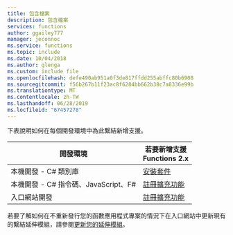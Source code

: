```yaml
---
title: 包含檔案
description: 包含檔案
services: functions
author: ggailey777
manager: jeconnoc
ms.service: functions
ms.topic: include
ms.date: 10/04/2018
ms.author: glenga
ms.custom: include file
ms.openlocfilehash: defe490ab951a0f3de817ffdd255abffc80b6908
ms.sourcegitcommit: f56b267b11f23ac8f6284bb662b38c7a8336e99b
ms.translationtype: MT
ms.contentlocale: zh-TW
ms.lasthandoff: 06/28/2019
ms.locfileid: "67457278"
---
```

下表說明如何在每個開發環境中為此繫結新增支援。

| 開發環境               | 若要新增支援 <br>Functions 2.x  |
|----------------------|----------------|
|本機開發 - C# 類別庫       | [安裝套件](../articles/azure-functions/functions-bindings-register.md#c-class-library-with-visual-studio-2019) |
|本機開發 - C# 指令碼、JavaScript、F# |[註冊擴充功能](../articles/azure-functions/functions-bindings-register.md#extension-bundles)         |
|入口網站開發| [註冊擴充功能](../articles/azure-functions/install-update-binding-extensions-manual.md)  |

若要了解如何在不重新發行您的函數應用程式專案的情況下在入口網站中更新現有的繫結延伸模組，請參閱[更新您的延伸模組](../articles/azure-functions/install-update-binding-extensions-manual.md)。